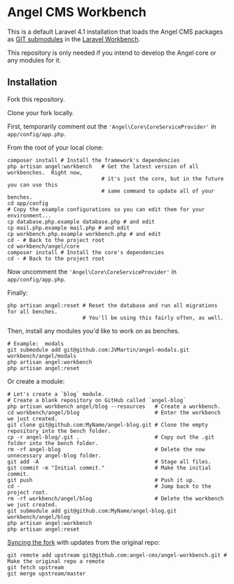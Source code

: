 Angel CMS Workbench
===================

This is a default Laravel 4.1 installation that loads the Angel CMS packages as [GIT submodules](http://git-scm.com/book/en/Git-Tools-Submodules) in the [Laravel Workbench](http://laravel.com/docs/packages#creating-a-package).

This repository is only needed if you intend to develop the Angel core or any modules for it.

Installation
------------
Fork this repository.

Clone your fork locally.

First, temporarily comment out the `'Angel\Core\CoreServiceProvider'` in `app/config/app.php`.

From the root of your local clone:
```shell
composer install # Install the framework's dependencies
php artisan angel:workbench   # Get the latest version of all workbenches.  Right now,
                              # it's just the core, but in the future you can use this
                              # same command to update all of your benches.
cd app/config
# Copy the example configurations so you can edit them for your environment...
cp database.php.example database.php # and edit
cp mail.php.example mail.php # and edit
cp workbench.php.example workbench.php # and edit
cd - # Back to the project root
cd workbench/angel/core
composer install # Install the core's dependencies
cd - # Back to the project root
```

Now uncomment the `'Angel\Core\CoreServiceProvider'` in `app/config/app.php`.

Finally:
```shell
php artisan angel:reset # Reset the database and run all migrations for all benches.
                        # You'll be using this fairly often, as well.
```

Then, install any modules you'd like to work on as benches.
```shell
# Example:  modals
git submodule add git@github.com:JVMartin/angel-modals.git workbench/angel/modals
php artisan angel:workbench
php artisan angel:reset
```

Or create a module:
```shell
# Let's create a `blog` module.
# Create a blank repository on GitHub called `angel-blog`
php artisan workbench angel/blog --resources   # Create a workbench.
cd workbench/angel/blog                        # Enter the workbench we just created.
git clone git@github.com:MyName/angel-blog.git # Clone the empty repository into the bench folder.
cp -r angel-blog/.git .                        # Copy out the .git folder into the bench folder.
rm -rf angel-blog                              # Delete the now unnecessary angel-blog folder.
git add -A                                     # Stage all files.
git commit -m "Initial commit."                # Make the initial commit.
git push                                       # Push it up.
cd -                                           # Jump back to the project root.
rm -rf workbench/angel/blog                    # Delete the workbench we just created.
git submodule add git@github.com:MyName/angel-blog.git workbench/angel/blog
php artisan angel:workbench
php artisan angel:reset
```

[Syncing the fork](https://help.github.com/articles/syncing-a-fork) with updates from the original repo:
```shell
git remote add upstream git@github.com:angel-cms/angel-workbench.git # Make the original repo a remote
git fetch upstream
git merge upstream/master
```
